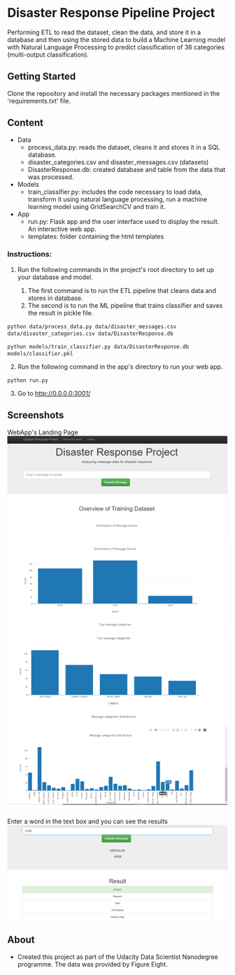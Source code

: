 # Disaster Response Pipeline Project
Performing ETL to read the dataset, clean the data, and store it in a database and then using the stored data to build a Machine Learning model with Natural Language Processing to predict classification of 36 categories (multi-output classification).

## Getting Started
Clone the repository and install the necessary packages mentioned in the 'requirements.txt' file.

## Content
* Data
	* process_data.py: reads the dataset, cleans it and stores it in a SQL database.
	* disaster_categories.csv and disaster_messages.csv (datasets)
	* DisasterResponse.db: created database and table from the data that was processed.
* Models
	* train_classifier.py: includes the code necessary to load data, transform it using natural language processing, run a machine learning model using GridSearchCV and train it.
* App
	* run.py: Flask app and the user interface used to display the result. An interactive web app.
	* templates: folder containing the html templates

### Instructions:
1. Run the following commands in the project's root directory to set up your database and model.

    1. The first command is to run the ETL pipeline that cleans data and stores in database.
	2. The second is to run the ML pipeline that trains classifier and saves the result in pickle file.

```
python data/process_data.py data/disaster_messages.csv data/disaster_categories.csv data/DisasterResponse.db
```
```
python models/train_classifier.py data/DisasterResponse.db models/classifier.pkl
```

2. Run the following command in the app's directory to run your web app.

```    
python run.py
```

3. Go to http://0.0.0.0:3001/

## Screenshots
WebApp's Landing Page
![Alt text](https://github.com/TrafalgarLaw-24/Disaster-Response-Project/blob/master/Webapp_screenshot1.png "Screenshot1")
![Alt text](https://github.com/TrafalgarLaw-24/Disaster-Response-Project/blob/master/Webapp_screenshot2.png "Screenshot2")
![Alt text](https://github.com/TrafalgarLaw-24/Disaster-Response-Project/blob/master/Webapp_screenshot3.png "Screenshot3")
![Alt text](https://github.com/TrafalgarLaw-24/Disaster-Response-Project/blob/master/Webapp_screenshot4.png "Screenshot4")

Enter a word in the text box and you can see the results
![Alt text](https://github.com/TrafalgarLaw-24/Disaster-Response-Project/blob/master/Webapp_screenshot5.png "Screenshot5")

## About

* Created this project as part of the Udacity Data Scientist Nanodegree programme. The data was provided by Figure Eight.
